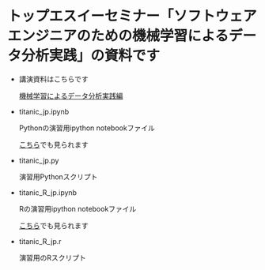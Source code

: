 # トップエスイーセミナー「ソフトウェアエンジニアのための機械学習によるデータ分析実践」の資料です

* 講演資料はこちらです

   [機械学習によるデータ分析実践編](http://www.slideshare.net/canard0328/ss-51632037)

* titanic_jp.ipynb

   Pythonの演習用ipython notebookファイル

   [こちら](http://nbviewer.ipython.org/gist/canard0328/a5911ee5b4bf1a07fbcb/)でも見られます

* titanic_jp.py

   演習用Pythonスクリプト

* titanic_R_jp.ipynb

   Rの演習用ipython notebookファイル

   [こちら](http://nbviewer.ipython.org/gist/canard0328/6f44229365f53b7bd30f/)でも見られます

* titanic_R_jp.r

   演習用のRスクリプト
